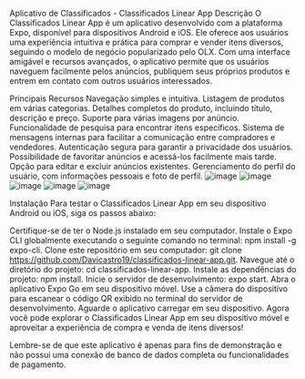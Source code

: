 Aplicativo de Classificados - Classificados Linear App
Descrição
O Classificados Linear App é um aplicativo desenvolvido com a plataforma Expo, disponível para dispositivos Android e iOS. Ele oferece aos usuários uma experiência intuitiva e prática para comprar e vender itens diversos, seguindo o modelo de negócio popularizado pelo OLX. Com uma interface amigável e recursos avançados, o aplicativo permite que os usuários naveguem facilmente pelos anúncios, publiquem seus próprios produtos e entrem em contato com outros usuários interessados.

Principais Recursos
Navegação simples e intuitiva.
Listagem de produtos em várias categorias.
Detalhes completos do produto, incluindo título, descrição e preço.
Suporte para várias imagens por anúncio.
Funcionalidade de pesquisa para encontrar itens específicos.
Sistema de mensagens internas para facilitar a comunicação entre compradores e vendedores.
Autenticação segura para garantir a privacidade dos usuários.
Possibilidade de favoritar anúncios e acessá-los facilmente mais tarde.
Opção para editar e excluir anúncios existentes.
Gerenciamento do perfil do usuário, com informações pessoais e foto de perfil.
![image](https://github.com/Davicastro19/classificados-linear-app/assets/48842971/b42288b2-9f57-4876-a789-ac350bfdfa11)
![image](https://github.com/Davicastro19/classificados-linear-app/assets/48842971/284c03ed-fc07-4ed5-8535-a128488fc863)
![image](https://github.com/Davicastro19/classificados-linear-app/assets/48842971/a1615935-7a63-4d44-aada-e112c652ba8f)
![image](https://github.com/Davicastro19/classificados-linear-app/assets/48842971/9ba6380a-fd12-492e-9683-3cda746b8fca)
![image](https://github.com/Davicastro19/classificados-linear-app/assets/48842971/cdc2d825-4a3c-49ee-a728-ce271cd1e99f)


Instalação
Para testar o Classificados Linear App em seu dispositivo Android ou iOS, siga os passos abaixo:

Certifique-se de ter o Node.js instalado em seu computador.
Instale o Expo CLI globalmente executando o seguinte comando no terminal: npm install -g expo-cli.
Clone este repositório em seu computador: git clone https://github.com/Davicastro19/classificados-linear-app.git.
Navegue até o diretório do projeto: cd classificados-linear-app.
Instale as dependências do projeto: npm install.
Inicie o servidor de desenvolvimento: expo start.
Abra o aplicativo Expo Go em seu dispositivo móvel.
Use a câmera do dispositivo para escanear o código QR exibido no terminal do servidor de desenvolvimento.
Aguarde o aplicativo carregar em seu dispositivo.
Agora você pode explorar o Classificados Linear App em seu dispositivo móvel e aproveitar a experiência de compra e venda de itens diversos!

Lembre-se de que este aplicativo é apenas para fins de demonstração e não possui uma conexão de banco de dados completa ou funcionalidades de pagamento.
